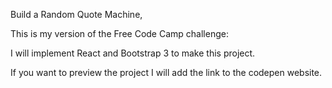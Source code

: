 Build a Random Quote Machine,

This is my version of the Free Code Camp challenge:

I will implement React and Bootstrap 3 to make this project.

If you want to preview the project I will add the link to the codepen website.
    
